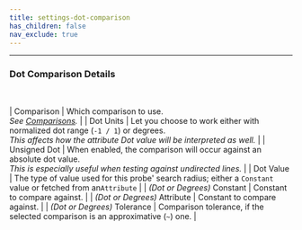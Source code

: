 ```yaml
---
title: settings-dot-comparison
has_children: false
nav_exclude: true
---
```


---
### Dot Comparison Details
<br>

| Comparison          | Which comparison to use.<br>*See [Comparisons](/PCGExtendedToolkit/doc-general/comparisons.html#numeric-comparisons).* |
| Dot Units             | Let you choose to work either with normalized dot range (`-1 / 1`) or degrees.<br>*This affects how the attribute Dot value will be interpreted as well.* |
| Unsigned Dot           | When enabled, the comparison will occur against an absolute dot value.<br>*This is especially useful when testing against undirected lines.* |
| Dot Value           | The type of value used for this probe' search radius; either a `Constant` value or fetched from an`Attribute` |
| *(Dot or Degrees)* Constant  | Constant to compare against. |
| *(Dot or Degrees)* Attribute | Constant to compare against. |
| *(Dot or Degrees)* Tolerance  | Comparison tolerance, if the selected comparison is an approximative (`~`) one. |
